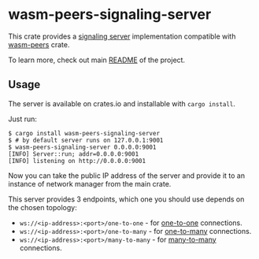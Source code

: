 # wasm-peers-signaling-server

This crate provides a [signaling server](https://developer.mozilla.org/en-US/docs/Web/API/WebRTC_API/Signaling_and_video_calling#the_signaling_server)
implementation compatible with [wasm-peers](https://docs.rs/wasm-peers/latest/wasm_peers/) crate.

To learn more, check out main [README](https://github.com/wasm-peers/wasm-peers#readme)
of the project.

## Usage

The server is available on crates.io and installable with `cargo install`.

Just run:
```
$ cargo install wasm-peers-signaling-server
$ # by default server runs on 127.0.0.1:9001
$ wasm-peers-signaling-server 0.0.0.0:9001
[INFO] Server::run; addr=0.0.0.0:9001
[INFO] listening on http://0.0.0.0:9001
```

Now you can take the public IP address of the server and provide it to an instance of network manager from the main crate.

This server provides 3 endpoints, which one you should use depends on the chosen topology:
* `ws://<ip-address>:<port>/one-to-one` - for [one-to-one](https://docs.rs/wasm-peers/latest/wasm_peers/one_to_one/index.html) connections.
* `ws://<ip-address>:<port>/one-to-many` - for [one-to-many](https://docs.rs/wasm-peers/latest/wasm_peers/one_to_many/index.html) connections.
* `ws://<ip-address>:<port>/many-to-many` - for [many-to-many](https://docs.rs/wasm-peers/latest/wasm_peers/many_to_many/index.html) connections.
